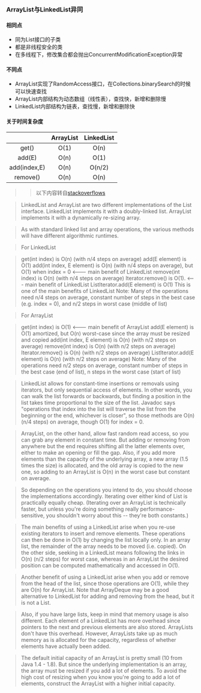 ### ArrayList与LinkedList异同

#### 相同点

- 同为List接口的子类
- 都是非线程安全的类
- 在多线程下，修改集合都会抛出ConcurrentModificationException异常

#### 不同点

- ArrayList实现了RandomAccess接口，在Collections.binarySearch的时候可以快速查找
- ArrayList内部结构为动态数组（线性表），查找快，新增和删除慢
- LinkedList内部结构为链表，查找慢，新增和删除快

#### 关于时间复杂度

||ArrayList|LinkedList|
|:--------:|:-------:|:-------:|
|get()|O(1)|O(n)|
|add(E)|O(n)|O(1)|
|add(index,E)|O(n)|O(n/2)|
|remove()|O(n)|O(n)|

>>以下内容转自[stackoverflows](https://stackoverflow.com/questions/322715/when-to-use-linkedlist-over-arraylist-in-java/322742#322742)

>LinkedList and ArrayList are two different implementations of the List interface. LinkedList implements it with a doubly-linked list. ArrayList implements it with a dynamically re-sizing array.

>As with standard linked list and array operations, the various methods will have different algorithmic runtimes.

>For LinkedList<E>

>get(int index) is O(n) (with n/4 steps on average)
add(E element) is O(1)
add(int index, E element) is O(n) (with n/4 steps on average), but O(1) when index = 0 <--- main benefit of LinkedList<E>
remove(int index) is O(n) (with n/4 steps on average)
Iterator.remove() is O(1). <--- main benefit of LinkedList<E>
ListIterator.add(E element) is O(1) This is one of the main benefits of LinkedList<E>
Note: Many of the operations need n/4 steps on average, constant number of steps in the best case (e.g. index = 0), and n/2 steps in worst case (middle of list)

>For ArrayList<E>

>get(int index) is O(1) <--- main benefit of ArrayList<E>
add(E element) is O(1) amortized, but O(n) worst-case since the array must be resized and copied
add(int index, E element) is O(n) (with n/2 steps on average)
remove(int index) is O(n) (with n/2 steps on average)
Iterator.remove() is O(n) (with n/2 steps on average)
ListIterator.add(E element) is O(n) (with n/2 steps on average)
Note: Many of the operations need n/2 steps on average, constant number of steps in the best case (end of list), n steps in the worst case (start of list)

>LinkedList<E> allows for constant-time insertions or removals using iterators, but only sequential access of elements. In other words, you can walk the list forwards or backwards, but finding a position in the list takes time proportional to the size of the list. Javadoc says "operations that index into the list will traverse the list from the beginning or the end, whichever is closer", so those methods are O(n) (n/4 steps) on average, though O(1) for index = 0.

>ArrayList<E>, on the other hand, allow fast random read access, so you can grab any element in constant time. But adding or removing from anywhere but the end requires shifting all the latter elements over, either to make an opening or fill the gap. Also, if you add more elements than the capacity of the underlying array, a new array (1.5 times the size) is allocated, and the old array is copied to the new one, so adding to an ArrayList is O(n) in the worst case but constant on average.

>So depending on the operations you intend to do, you should choose the implementations accordingly. Iterating over either kind of List is practically equally cheap. (Iterating over an ArrayList is technically faster, but unless you're doing something really performance-sensitive, you shouldn't worry about this -- they're both constants.)

>The main benefits of using a LinkedList arise when you re-use existing iterators to insert and remove elements. These operations can then be done in O(1) by changing the list locally only. In an array list, the remainder of the array needs to be moved (i.e. copied). On the other side, seeking in a  LinkedList means following the links in O(n) (n/2 steps) for worst case, whereas in an ArrayList the desired position can be computed mathematically and accessed in O(1).

>Another benefit of using a LinkedList arise when you add or remove from the head of the list, since those operations are O(1), while they are O(n) for ArrayList. Note that ArrayDeque may be a good alternative to LinkedList for adding and removing from the head, but it is not a List.

>Also, if you have large lists, keep in mind that memory usage is also different. Each element of a LinkedList has more overhead since pointers to the next and previous elements are also stored. ArrayLists don't have this overhead. However, ArrayLists take up as much memory as is allocated for the capacity, regardless of whether elements have actually been added.

>The default initial capacity of an ArrayList is pretty small (10 from Java 1.4 - 1.8). But since the underlying implementation is an array, the array must be resized if you add a lot of elements. To avoid the high cost of resizing when you know you're going to add a lot of elements, construct the ArrayList with a higher initial capacity.
